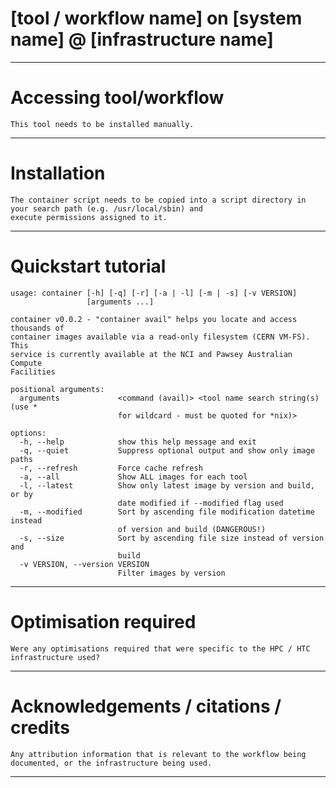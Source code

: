 [tool / workflow name] on [system name] @ [infrastructure name]
===========

---

# Accessing tool/workflow

```
This tool needs to be installed manually.
```

---

# Installation

```
The container script needs to be copied into a script directory in your search path (e.g. /usr/local/sbin) and 
execute permissions assigned to it.
```

---

# Quickstart tutorial

```
usage: container [-h] [-q] [-r] [-a | -l] [-m | -s] [-v VERSION]
                 [arguments ...]

container v0.0.2 - "container avail" helps you locate and access thousands of
container images available via a read-only filesystem (CERN VM-FS). This
service is currently available at the NCI and Pawsey Australian Compute
Facilities

positional arguments:
  arguments             <command (avail)> <tool name search string(s) (use *
                        for wildcard - must be quoted for *nix)>

options:
  -h, --help            show this help message and exit
  -q, --quiet           Suppress optional output and show only image paths
  -r, --refresh         Force cache refresh
  -a, --all             Show ALL images for each tool
  -l, --latest          Show only latest image by version and build, or by
                        date modified if --modified flag used
  -m, --modified        Sort by ascending file modification datetime instead
                        of version and build (DANGEROUS!)
  -s, --size            Sort by ascending file size instead of version and
                        build
  -v VERSION, --version VERSION
                        Filter images by version
```

---

# Optimisation required

```
Were any optimisations required that were specific to the HPC / HTC infrastructure used?
```

---

# Acknowledgements / citations / credits

```
Any attribution information that is relevant to the workflow being documented, or the infrastructure being used.
```

---
